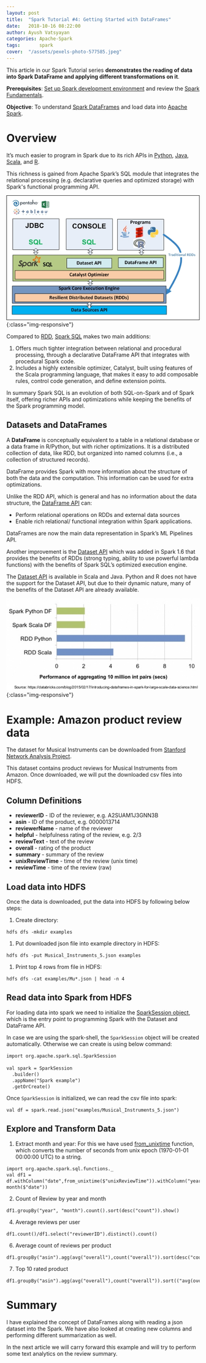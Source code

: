 ```yaml
---
layout: post
title:  "Spark Tutorial #4: Getting Started with DataFrames"
date:   2018-10-16 08:22:00
author: Ayush Vatsyayan
categories: Apache-Spark
tags:	    spark
cover:  "/assets/pexels-photo-577585.jpeg"
---
```


This article in our Spark Tutorial series **demonstrates the reading of data into Spark DataFrame and applying different transformations on it**.

**Prerequisites**: [Set up Spark development environment](https://ayushedu.github.io/apache-spark/2018/06/04/Setting-up-spark-development-environment.html) and review the [Spark Fundamentals](https://ayushedu.github.io/apache-spark/2018/06/09/Apache-Spark_Fundamentals.html).

**Objective**: To understand [Spark DataFrames](https://spark.apache.org/docs/latest/sql-programming-guide.html#datasets-and-dataframes) and load data into [Apache Spark](https://spark.apache.org).

# Overview
It’s much easier to program in Spark due to its rich APIs in [Python](https://www.python.org), [Java](https://docs.oracle.com/en/java/), [Scala](https://www.scala-lang.org), and [R](https://www.r-project.org).

This richness is gained from Apache Spark’s SQL module that integrates the relational processing (e.g. declarative queries and optimized storage) with Spark's functional programming API.  


![](/assets/spark_architecture.jpg){:class="img-responsive"}

Compared to [RDD](https://spark.apache.org/docs/latest/rdd-programming-guide.html#resilient-distributed-datasets-rdds), [Spark SQL](https://spark.apache.org/docs/latest/sql-programming-guide.html#sql) makes two main additions:
1. Offers much tighter integration between relational and procedural processing, through a declarative DataFrame API that integrates with procedural Spark code. 
2. Includes a highly extensible optimizer, Catalyst, built using features of the Scala programming language, that makes it easy to add composable rules, control code generation, and define extension points. 

In summary Spark SQL is an evolution of both SQL-on-Spark and of Spark itself, offering richer APIs and optimizations while keeping the benefits of the Spark programming model.

## Datasets and DataFrames
A **DataFrame** is conceptually equivalent to a table in a relational database or a data frame in R/Python, but with richer optimizations. It is a distributed collection of data, like RDD, but organized into named columns (i.e., a collection of structured records). 

DataFrame provides Spark with more information about the structure of both the data and the computation. This information can be used for extra optimizations.

Unlike the RDD API, which is general and has no information about the data structure, the [DataFrame API](https://spark.apache.org/docs/latest/api/python/pyspark.sql.html#pyspark.sql.DataFrame) can:
* Perform relational operations on RDDs and external data sources
* Enable rich relational/ functional integration within Spark applications. 

DataFrames are now the main data representation in Spark’s ML Pipelines API.

Another improvement is the [Dataset API](https://spark.apache.org/docs/latest/api/scala/index.html#org.apache.spark.sql.Dataset) which was added in Spark 1.6 that provides the benefits of RDDs (strong typing, ability to use powerful lambda functions) with the benefits of Spark SQL’s optimized execution engine. 


The [Dataset API](https://spark.apache.org/docs/latest/api/scala/index.html#org.apache.spark.sql.Dataset)  is available in Scala and Java. Python and R does not have the support for the Dataset API, but due to their dynamic nature, many of the benefits of the Dataset API are already available.

![](/assets/spark_df_performance.jpg){:class="img-responsive"}

# Example: Amazon product review data
The dataset for Musical Instruments can be downloaded from [Stanford Network Analysis Project](http://snap.stanford.edu/data/amazon/productGraph/categoryFiles/reviews_Musical_Instruments_5.json.gz). 

This dataset contains product reviews for Musical Instruments from Amazon. Once downloaded, we will put the downloaded csv files into HDFS. 

## Column Definitions
* **reviewerID** - ID of the reviewer, e.g. A2SUAM1J3GNN3B
* **asin** - ID of the product, e.g. 0000013714
* **reviewerName** - name of the reviewer
* **helpful** - helpfulness rating of the review, e.g. 2/3
* **reviewText** - text of the review
* **overall** - rating of the product
* **summary** - summary of the review
* **unixReviewTime** - time of the review (unix time)
* **reviewTime** - time of the review (raw)


## Load data into HDFS
Once the data is downloaded, put the data into HDFS by following below steps:
1. Create directory: 
```
hdfs dfs -mkdir examples
```
1. Put downloaded json file into example directory in HDFS: 
```
hdfs dfs -put Musical_Instruments_5.json examples
```
1. Print top 4 rows from file in HDFS: 
```
hdfs dfs -cat examples/Mu*.json | head -n 4
```

## Read data into Spark from HDFS
For loading data into spark we need to initialize the [SparkSession object](https://spark.apache.org/docs/preview/api/python/pyspark.sql.html), which is the entry point to programming Spark with the Dataset and DataFrame API.

In case we are using the spark-shell, the `SparkSession` object will be created automatically. Otherwise we can create is using below command:

```
import org.apache.spark.sql.SparkSession

val spark = SparkSession
  .builder()
  .appName("Spark example")
  .getOrCreate()
```

Once `SparkSession` is initialized, we can read the csv file into spark:
```
val df = spark.read.json("examples/Musical_Instruments_5.json")
```

## Explore and Transform Data

1. Extract month and year: For this we have used [from_unixtime](https://spark.apache.org/docs/2.2.0/api/scala/index.html#org.apache.spark.sql.functions$) function, which converts the number of seconds from unix epoch (1970-01-01 00:00:00 UTC) to a string.
```
import org.apache.spark.sql.functions._
val df1 = df.withColumn("date",from_unixtime($"unixReviewTime")).withColumn("year",year($"date")).withColumn("month", month($"date"))
```

2. Count of Review by year and month
```
df1.groupBy("year", "month").count().sort(desc("count")).show()
```

4. Average reviews per user
```
df1.count()/df1.select("reviewerID").distinct().count()
```

6. Average count of reviews per product
```
df1.groupBy("asin").agg(avg("overall"),count("overall")).sort(desc("count(overall)")).show()
```

7.  Top 10 rated product
```
df1.groupBy("asin").agg(avg("overall"),count("overall")).sort(("avg(overall)")).show()
```

# Summary
I have explained the concept of DataFrames along with reading a json dataset into the Spark. We have also looked at creating new columns and performing different summarization as well. 

In the next article we will carry forward this example and will try to perform some text analytics on the review summary.